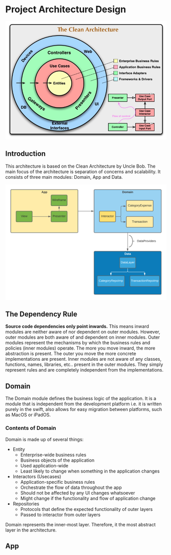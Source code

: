 # Project Architecture Design

<img src="./assets/images/clean.jpeg" width="800">

## Introduction

This architecture is based on the Clean Architecture by Uncle Bob. The main focus of the architecture is separation of concerns and scalability. It consists of three main modules: Domain, App and Data.

<img src="./assets/images/viper.png" width="800">

## The Dependency Rule

**Source code dependencies only point inwards.** This means inward modules are neither aware of nor dependent on outer modules. However, outer modules are both aware of and dependent on inner modules. Outer modules represent the mechanisms by which the business rules and policies (inner modules) operate. The more you move inward, the more abstraction is present. The outer you move the more concrete implementations are present. Inner modules are not aware of any classes, functions, names, libraries, etc.. present in the outer modules. They simply represent rules and are completely independent from the implementations.

## Domain

The Domain module defines the business logic of the application. It is a module that is independent from the development platform i.e. it is written purely in the swift, also allows for easy migration between platforms, such as MacOS or iPadOS.


### Contents of Domain

Domain is made up of several things:

- Entity
    - Enterprise-wide business rules
    - Business objects of the application
    - Used application-wide
    - Least likely to change when something in the application changes
- Interactors (Usecases)
    - Application-specific business rules
    - Orchestrate the flow of data throughout the app
    - Should not be affected by any UI changes whatsoever
    - Might change if the functionality and flow of application change
- Repositories
    - Protocols that define the expected functionality of outer layers
    - Passed to interactor from outer layers

Domain represents the inner-most layer. Therefore, it the most abstract layer in the architecture.


## App